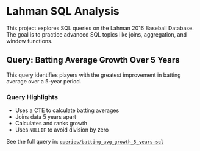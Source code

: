 # Lahman SQL Analysis

This project explores SQL queries on the Lahman 2016 Baseball Database.  
The goal is to practice advanced SQL topics like joins, aggregation, and window functions.

## Query: Batting Average Growth Over 5 Years

This query identifies players with the greatest improvement in batting average over a 5-year period.

### Query Highlights
- Uses a CTE to calculate batting averages
- Joins data 5 years apart
- Calculates and ranks growth
- Uses `NULLIF` to avoid division by zero

See the full query in: [`queries/batting_avg_growth_5_years.sql`](queries/batting_avg_growth_5_years.sql)
